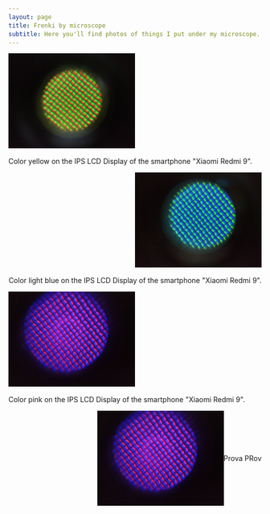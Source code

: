 ```yaml
---
layout: page
title: Frenki by microscope
subtitle: Here you'll find photos of things I put under my microscope. Hope you find it interesting
---
```


<p align="left" width="100%">
    <img width="50%" src="MicroscopeGallery/yellow.jpeg"> 
    <p align="left">Color yellow on the IPS LCD Display of the smartphone "Xiaomi Redmi 9". <p align="left">
</p>

<p align="right" width="100%">
    <img width="50%" src="MicroscopeGallery/blu.jpeg"> 
    <p align="right">Color light blue on the IPS LCD Display of the smartphone "Xiaomi Redmi 9".<p align="right">
</p>

<p align="left" width="100%">
    <img width="50%" src="MicroscopeGallery/purple.jpeg"> 
    <p align="left">Color pink on the IPS LCD Display of the smartphone "Xiaomi Redmi 9".<p align="left">
</p>

<div style="display: flex; justify-content: flex-end; align-items: center;">
  <img width="50%" src="MicroscopeGallery/purple.jpeg" alt="">
  <p style="margin: 0;"> Prova
    PRov</p>
</div>
